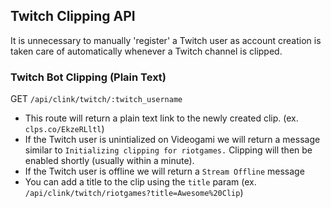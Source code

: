 ## Twitch Clipping API


It is unnecessary to manually 'register' a Twitch user as account creation is taken care of automatically whenever a Twitch channel is clipped.


### Twitch Bot Clipping (Plain Text)

GET `/api/clink/twitch/:twitch_username`

- This route will return a plain text link to the newly created clip. (ex. `clps.co/EkzeRLltl`)
- If the Twitch user is unintialized on Videogami we will return a message similar to `Initializing clipping for riotgames.` Clipping will then be enabled shortly (usually within a minute).
- If the Twitch user is offline we will return a `Stream Offline` message
- You can add a title to the clip using the `title` param (ex. `/api/clink/twitch/riotgames?title=Awesome%20Clip`)
